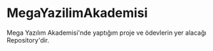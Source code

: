 # MegaYazilimAkademisi
Mega Yazılım Akademisi'nde yaptığım proje ve ödevlerin yer alacağı Repository'dir.
